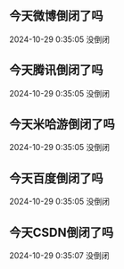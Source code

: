 ## 今天微博倒闭了吗

2024-10-29 0:35:05 没倒闭

## 今天腾讯倒闭了吗

2024-10-29 0:35:05 没倒闭

## 今天米哈游倒闭了吗

2024-10-29 0:35:05 没倒闭

## 今天百度倒闭了吗

2024-10-29 0:35:05 没倒闭

## 今天CSDN倒闭了吗

2024-10-29 0:35:07 没倒闭

